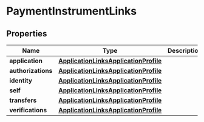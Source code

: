 

# PaymentInstrumentLinks


## Properties

| Name | Type | Description | Notes |
|------------ | ------------- | ------------- | -------------|
|**application** | [**ApplicationLinksApplicationProfile**](ApplicationLinksApplicationProfile.md) |  |  [optional] |
|**authorizations** | [**ApplicationLinksApplicationProfile**](ApplicationLinksApplicationProfile.md) |  |  [optional] |
|**identity** | [**ApplicationLinksApplicationProfile**](ApplicationLinksApplicationProfile.md) |  |  [optional] |
|**self** | [**ApplicationLinksApplicationProfile**](ApplicationLinksApplicationProfile.md) |  |  [optional] |
|**transfers** | [**ApplicationLinksApplicationProfile**](ApplicationLinksApplicationProfile.md) |  |  [optional] |
|**verifications** | [**ApplicationLinksApplicationProfile**](ApplicationLinksApplicationProfile.md) |  |  [optional] |



